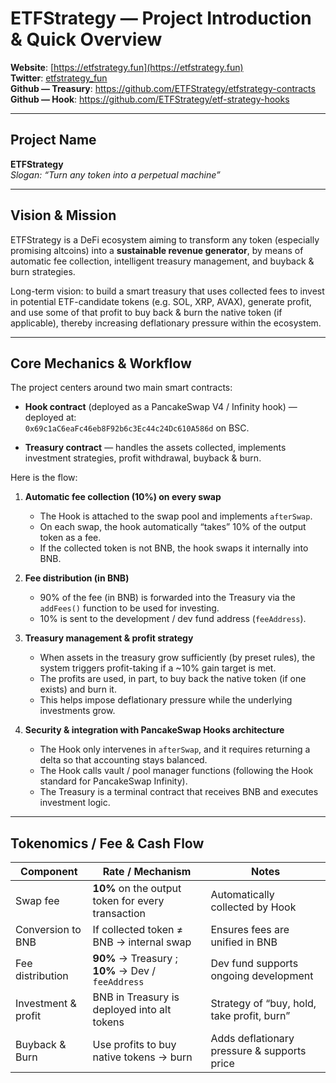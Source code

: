 # ETFStrategy — Project Introduction & Quick Overview

**Website**: [https://etfstrategy.fun](https://etfstrategy.fun)  
**Twitter**: [etfstrategy_fun](https://x.com/etfstrategy_fun)  
**Github — Treasury**: https://github.com/ETFStrategy/etfstrategy-contracts  
**Github — Hook**: https://github.com/ETFStrategy/etf-strategy-hooks  

---

## Project Name  
**ETFStrategy**  
_Slogan: “Turn any token into a perpetual machine”_

---

## Vision & Mission

ETFStrategy is a DeFi ecosystem aiming to transform any token (especially promising altcoins) into a **sustainable revenue generator**, by means of automatic fee collection, intelligent treasury management, and buyback & burn strategies.

Long-term vision: to build a smart treasury that uses collected fees to invest in potential ETF-candidate tokens (e.g. SOL, XRP, AVAX), generate profit, and use some of that profit to buy back & burn the native token (if applicable), thereby increasing deflationary pressure within the ecosystem.

---

## Core Mechanics & Workflow

The project centers around two main smart contracts:

- **Hook contract** (deployed as a PancakeSwap V4 / Infinity hook) — deployed at:  
  `0x69c1aC6eaFc46eb8F92b6c3Ec44c24Dc610A586d` on BSC.

- **Treasury contract** — handles the assets collected, implements investment strategies, profit withdrawal, buyback & burn.

Here is the flow:

1. **Automatic fee collection (10%) on every swap**  
   - The Hook is attached to the swap pool and implements `afterSwap`.  
   - On each swap, the hook automatically “takes” 10% of the output token as a fee.  
   - If the collected token is not BNB, the hook swaps it internally into BNB.

2. **Fee distribution (in BNB)**  
   - 90% of the fee (in BNB) is forwarded into the Treasury via the `addFees()` function to be used for investing.  
   - 10% is sent to the development / dev fund address (`feeAddress`).

3. **Treasury management & profit strategy**  
   - When assets in the treasury grow sufficiently (by preset rules), the system triggers profit-taking if a ~10% gain target is met.  
   - The profits are used, in part, to buy back the native token (if one exists) and burn it.  
   - This helps impose deflationary pressure while the underlying investments grow.

4. **Security & integration with PancakeSwap Hooks architecture**  
   - The Hook only intervenes in `afterSwap`, and it requires returning a delta so that accounting stays balanced.  
   - The Hook calls vault / pool manager functions (following the Hook standard for PancakeSwap Infinity).  
   - The Treasury is a terminal contract that receives BNB and executes investment logic.

---

## Tokenomics / Fee & Cash Flow

| Component            | Rate / Mechanism                            | Notes                                                  |
|----------------------|---------------------------------------------|---------------------------------------------------------|
| Swap fee             | **10%** on the output token for every transaction | Automatically collected by Hook                         |
| Conversion to BNB     | If collected token ≠ BNB → internal swap     | Ensures fees are unified in BNB                          |
| Fee distribution      | **90%** → Treasury ; **10%** → Dev / `feeAddress` | Dev fund supports ongoing development                    |
| Investment & profit  | BNB in Treasury is deployed into alt tokens  | Strategy of “buy, hold, take profit, burn”               |
| Buyback & Burn        | Use profits to buy native tokens → burn     | Adds deflationary pressure & supports price             |
